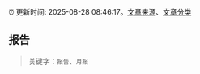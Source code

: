 :alarm_clock: 更新时间: 2025-08-28 08:46:17。[文章来源](/README.md)、[文章分类](/TAGS.md)

## 报告


> 关键字：`报告`、`月报`



